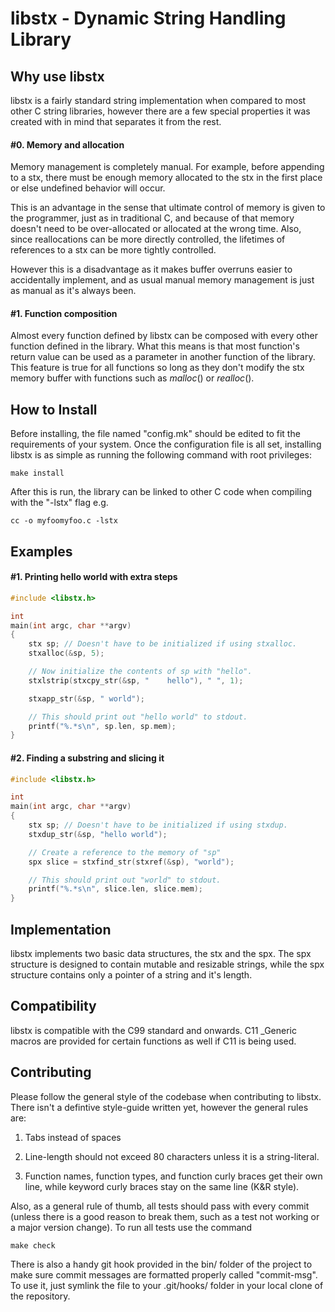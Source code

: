 # libstx - Dynamic String Handling Library

## Why use libstx
libstx is a fairly standard string implementation when compared to most other C
string libraries, however there are a few special properties it was created with
in mind that separates it from the rest.

#### #0. Memory and allocation
Memory management is completely manual. For example, before appending to a stx,
there must be enough memory allocated to the stx in the first place or else
undefined behavior will occur.

This is an advantage in the sense that
ultimate control of memory is given to the programmer, just as in traditional C,
and because of that memory doesn't need to be over-allocated or allocated at the
wrong time. Also, since reallocations can be more directly controlled,
the lifetimes of references to a stx can be more tightly controlled.

However this is a disadvantage as it makes buffer overruns easier to
accidentally implement, and as usual manual memory management is just as manual as
it's always been.

#### #1. Function composition
Almost every function defined by libstx can be composed with every other function
defined in the library. What this means is that most function's return value
can be used as a parameter in another function of the library. This feature is
true for all functions so long as they don't modify the stx memory buffer with
functions such as _malloc_() or _realloc_().

## How to Install

Before installing, the file named "config.mk" should be edited to fit the
requirements of your system. Once the configuration file is all set, installing
libstx is as simple as running the following command with root privileges:

`make install`

After this is run, the library can be linked to other C code when compiling with
the "-lstx" flag e.g.

`cc -o myfoomyfoo.c -lstx`

## Examples
#### #1. Printing hello world with extra steps
```C
#include <libstx.h>

int
main(int argc, char **argv)
{
	stx sp; // Doesn't have to be initialized if using stxalloc.
	stxalloc(&sp, 5);

	// Now initialize the contents of sp with "hello".
	stxlstrip(stxcpy_str(&sp, "    hello"), " ", 1);

	stxapp_str(&sp, " world");

	// This should print out "hello world" to stdout.
	printf("%.*s\n", sp.len, sp.mem);
}
```

#### #2. Finding a substring and slicing it
```C
#include <libstx.h>

int
main(int argc, char **argv)
{
	stx sp; // Doesn't have to be initialized if using stxdup.
	stxdup_str(&sp, "hello world");

	// Create a reference to the memory of "sp"
	spx slice = stxfind_str(stxref(&sp), "world");

	// This should print out "world" to stdout.
	printf("%.*s\n", slice.len, slice.mem);
}
```

## Implementation
libstx implements two basic data structures, the stx and the spx. The spx
structure is designed to contain mutable and resizable strings, while
the spx structure contains only a pointer of a string and it's length.

## Compatibility
libstx is compatible with the C99 standard and onwards. C11 _Generic macros are
provided for certain functions as well if C11 is being used.

## Contributing
Please follow the general style of the codebase when contributing to libstx.
There isn't a defintive style-guide written yet, however the general rules are:

1) Tabs instead of spaces

2) Line-length should not exceed 80 characters unless it is a string-literal.

3) Function names, function types, and function curly braces get their own line,
while keyword curly braces stay on the same line (K&R style).

Also, as a general rule of thumb, all tests should pass with every commit
(unless there is a good reason to break them, such as a test not working or a
major version change). To run all tests use the command

`make check`

There is also a handy git hook provided in the bin/ folder of the
project to make sure commit messages are formatted properly called "commit-msg".
To use it, just symlink the file to your .git/hooks/ folder in your local clone
of the repository.
